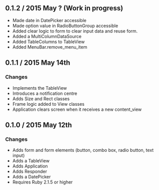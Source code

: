 ## 0.1.2 / 2015 May ? (Work in progress)

 * Made date in DatePicker accessible
 * Made option value in RadioButtonGroup accessible
 * Added clear logic to form to clear input data and reuse form.
 * Added a MultiColumnDataSource
 * Added TableColumns to TableView
 * Added MenuBar.remove_menu_item

## 0.1.1 / 2015 May 14th

### Changes
  * Implements the TableView 
  * Introduces a notification centre
  * Adds Size and Rect classes
  * Frame logic added to View classes
  * Application clears screen when it receives a new content_view

## 0.1.0 / 2015 May 12th

### Changes
  * Adds form and form elements (button, combo box, radio button, text input)
  * Adds a TableView
  * Adds Application
  * Adds Responder
  * Adds a DatePicker
  * Requires Ruby 2.1.5 or higher
